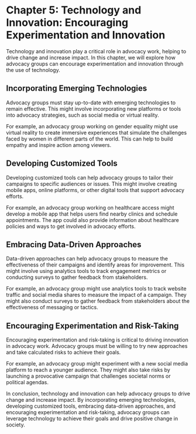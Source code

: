Chapter 5: Technology and Innovation: Encouraging Experimentation and Innovation
================================================================================

Technology and innovation play a critical role in advocacy work, helping to drive change and increase impact. In this chapter, we will explore how advocacy groups can encourage experimentation and innovation through the use of technology.

Incorporating Emerging Technologies
-----------------------------------

Advocacy groups must stay up-to-date with emerging technologies to remain effective. This might involve incorporating new platforms or tools into advocacy strategies, such as social media or virtual reality.

For example, an advocacy group working on gender equality might use virtual reality to create immersive experiences that simulate the challenges faced by women in different parts of the world. This can help to build empathy and inspire action among viewers.

Developing Customized Tools
---------------------------

Developing customized tools can help advocacy groups to tailor their campaigns to specific audiences or issues. This might involve creating mobile apps, online platforms, or other digital tools that support advocacy efforts.

For example, an advocacy group working on healthcare access might develop a mobile app that helps users find nearby clinics and schedule appointments. The app could also provide information about healthcare policies and ways to get involved in advocacy efforts.

Embracing Data-Driven Approaches
--------------------------------

Data-driven approaches can help advocacy groups to measure the effectiveness of their campaigns and identify areas for improvement. This might involve using analytics tools to track engagement metrics or conducting surveys to gather feedback from stakeholders.

For example, an advocacy group might use analytics tools to track website traffic and social media shares to measure the impact of a campaign. They might also conduct surveys to gather feedback from stakeholders about the effectiveness of messaging or tactics.

Encouraging Experimentation and Risk-Taking
-------------------------------------------

Encouraging experimentation and risk-taking is critical to driving innovation in advocacy work. Advocacy groups must be willing to try new approaches and take calculated risks to achieve their goals.

For example, an advocacy group might experiment with a new social media platform to reach a younger audience. They might also take risks by launching a provocative campaign that challenges societal norms or political agendas.

In conclusion, technology and innovation can help advocacy groups to drive change and increase impact. By incorporating emerging technologies, developing customized tools, embracing data-driven approaches, and encouraging experimentation and risk-taking, advocacy groups can leverage technology to achieve their goals and drive positive change in society.
